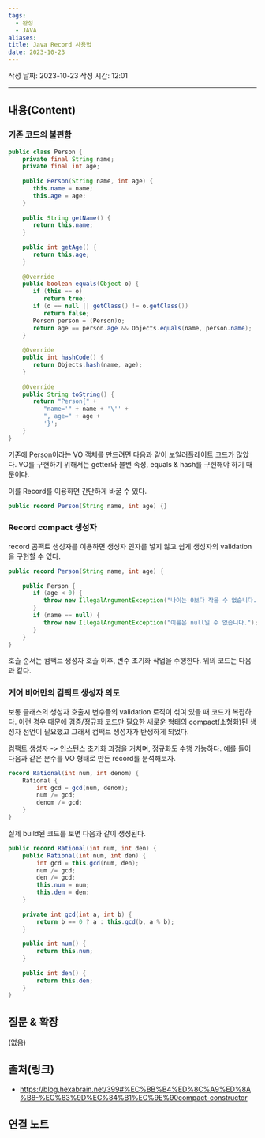 ```yaml
---
tags:
  - 완성
  - JAVA
aliases: 
title: Java Record 사용법
date: 2023-10-23
---
```

작성 날짜: 2023-10-23
작성 시간: 12:01


----
## 내용(Content)

### 기존 코드의 불편함

```java
public class Person {  
    private final String name;  
    private final int age;  
  
    public Person(String name, int age) {  
       this.name = name;  
       this.age = age;  
    }  
  
    public String getName() {  
       return this.name;  
    }  
  
    public int getAge() {  
       return this.age;  
    }  
  
    @Override  
    public boolean equals(Object o) {  
       if (this == o)  
          return true;  
       if (o == null || getClass() != o.getClass())  
          return false;  
       Person person = (Person)o;  
       return age == person.age && Objects.equals(name, person.name);  
    }  
  
    @Override  
    public int hashCode() {  
       return Objects.hash(name, age);  
    }  
  
    @Override  
    public String toString() {  
       return "Person{" +  
          "name='" + name + '\'' +  
          ", age=" + age +  
          '}';  
    }  
}
```

기존에 Person이라는 VO 객체를 만드려면 다음과 같이 보일러플레이트 코드가 많았다.
VO를 구현하기 위해서는 getter와 불변 속성, equals & hash를 구현해야 하기 때문이다.

이를 Record를 이용하면 간단하게 바꿀 수 있다.

```java
public record Person(String name, int age) {}
```

### Record compact 생성자

record 콤팩트 생성자를 이용하면 생성자 인자를 넣지 않고 쉽게 생성자의 validation을 구현할 수 있다.

```java
public record Person(String name, int age) {  
  
    public Person {  
       if (age < 0) {  
          throw new IllegalArgumentException("나이는 0보다 작을 수 없습니다.");  
       }  
       if (name == null) {  
          throw new IllegalArgumentException("이름은 null일 수 없습니다.");  
       }  
    }  
}
```

호출 순서는 컴팩트 생성자 호출 이후, 변수 초기화 작업을 수행한다. 위의 코드는 다음과 같다.



### 게어 비어만의 컴팩트 생성자 의도

보통 클래스의 생성자 호출시 변수들의 validation 로직이 섞여 있을 때 코드가 복잡하다. 이런 경우 때문에 검증/정규화 코드만 필요한 새로운 형태의 compact(소형화)된 생성자 선언이 필요했고 그래서 컴팩트 생성자가 탄생하게 되었다.

컴팩트 생성자 -> 인스턴스 초기화 과정을 거치며, 정규화도 수행 가능하다. 예를 들어 다음과 같은 분수를 VO 형태로 만든 record를 분석해보자.

```java
record Rational(int num, int denom) { 
	Rational {
		int gcd = gcd(num, denom);
		num /= gcd;
		denom /= gcd;
	}
}
```

실제 build된 코드를 보면 다음과 같이 생성된다.

```java
public record Rational(int num, int den) {  
    public Rational(int num, int den) {  
        int gcd = this.gcd(num, den);  
        num /= gcd;  
        den /= gcd;  
        this.num = num;  
        this.den = den;  
    }  
  
    private int gcd(int a, int b) {  
        return b == 0 ? a : this.gcd(b, a % b);  
    }  
  
    public int num() {  
        return this.num;  
    }  
  
    public int den() {  
        return this.den;  
    }  
}
```

## 질문 & 확장

(없음)

## 출처(링크)
- https://blog.hexabrain.net/399#%EC%BB%B4%ED%8C%A9%ED%8A%B8-%EC%83%9D%EC%84%B1%EC%9E%90compact-constructor

## 연결 노트










